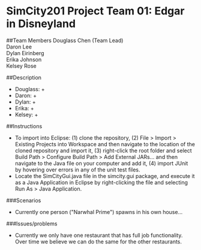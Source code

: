 SimCity201 Project Team 01: Edgar in Disneyland
===============================================

##Team Members
Douglass Chen (Team Lead) <br>
Daron Lee <br>
Dylan Eirinberg <br>
Erika Johnson <br>
Kelsey Rose <br>

##Description

+ Douglass:
	+  
+ Daron: 
	+ 
+ Dylan: 
	+ 
+ Erika: 
	+ 
+ Kelsey: 
	+ 

##Instructions
+ To import into Eclipse: (1) clone the repository, (2) File > Import > Existing Projects into Workspace and then navigate to the location of the cloned repository and import it, (3) right-click the root folder and select Build Path > Configure Build Path > Add External JARs... and then navigate to the Java file on your computer and add it, (4) import JUnit by hovering over errors in any of the unit test files.
+ Locate the SimCityGui.java file in the simcity.gui package, and execute it as a Java Application in Eclipse by right-clicking the file and selecting Run As > Java Application.

###Scenarios
+ Currently one person ("Narwhal Prime") spawns in his own house...

###Issues/problems
+ Currently we only have one restaurant that has full job functionality. Over time we believe we can do the same for the other restaurants.